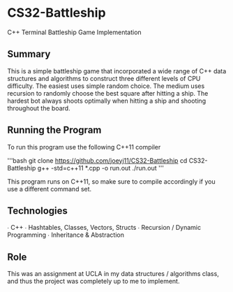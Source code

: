 # CS32-Battleship
C++ Terminal Battleship Game Implementation

## Summary
This is a simple battleship game that incorporated a wide range of C++ data structures and algorithms to construct three different levels of CPU difficulty. The easiest uses simple random choice. The medium uses recursion to randomly choose the best square after hitting a ship. The hardest bot always shoots optimally when hitting a ship and shooting throughout the board.

## Running the Program
To run this program use the following C++11 compiler

'''bash
git clone https://github.com/joeyj11/CS32-Battleship
cd CS32-Battleship
g++ -std=c++11 *.cpp -o run.out
./run.out
'''

This program runs on C++11, so make sure to compile accordingly if you use a different command set.

## Technologies
∙ C++
∙ Hashtables, Classes, Vectors, Structs
∙ Recursion / Dynamic Programming
∙ Inheritance & Abstraction

## Role
This was an assignment at UCLA in my data structures / algorithms class, and thus the project was completely up to me to implement.